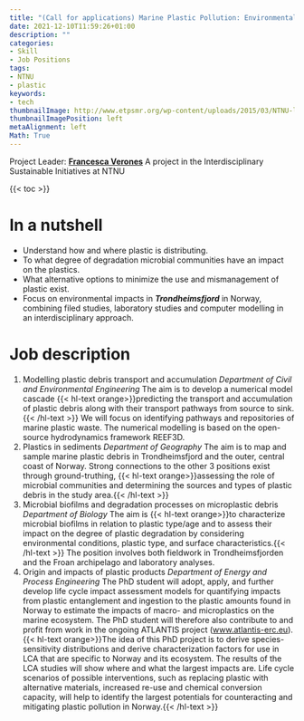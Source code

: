 ```yaml
---
title: "(Call for applications) Marine Plastic Pollution: Environmental Impact and life cycle scenarios"
date: 2021-12-10T11:59:26+01:00
description: ""
categories:
- Skill
- Job Positions
tags:
- NTNU
- plastic
keywords:
- tech
thumbnailImage: http://www.etpsmr.org/wp-content/uploads/2015/03/NTNU-logo-for-web.jpg
thumbnailImagePosition: left
metaAlignment: left
Math: True
---
```

Project Leader: [**Francesca Verones**](https://www.ntnu.no/ansatte/francesca.verones)
A project in the Interdisciplinary Sustainable Initiatives at NTNU
<!--more-->
{{< toc >}}
# In a nutshell
* Understand how and where plastic is distributing.
* To what degree of degradation microbial communities have an impact on the plastics.
* What alternative options to minimize the use and mismanagement of plastic exist.
* Focus on environmental impacts in ***Trondheimsfjord*** in Norway, combining filed studies, laboratory studies and computer modelling in an interdisciplinary approach.
# Job description
1. Modelling plastic debris transport and accumulation
*Department of Civil and Environmental Engineering*
The aim is to develop a numerical model cascade {{< hl-text orange>}}predicting the transport and accumulation of plastic debris along with their transport pathways from source to sink.{{< /hl-text >}} We will focus on identifying pathways and repositories of marine plastic waste. The numerical modelling is based on the open-source hydrodynamics framework REEF3D.
2. Plastics in sediments
*Department of Geography*
The aim is to map and sample marine plastic debris in Trondheimsfjord and the outer, central coast of Norway. Strong connections to the other 3 positions exist through ground-truthing, {{< hl-text orange>}}assessing the role of microbial communities and determining the sources and types of plastic debris in the study area.{{< /hl-text >}}
3. Microbial biofilms and degradation processes on microplastic debris
*Department of Biology*
The aim is {{< hl-text orange>}}to characterize microbial biofilms in relation to plastic type/age and to assess their impact on the degree of plastic degradation by considering environmental conditions, plastic type, and surface characteristics.{{< /hl-text >}} The position involves both fieldwork in Trondheimsfjorden and the Froan archipelago and laboratory analyses.
4. Origin and impacts of plastic products
*Department of Energy and Process Engineering*
The PhD student will adopt, apply, and further develop life cycle impact assessment models for quantifying impacts from plastic entanglement and ingestion to the plastic amounts found in Norway to estimate the impacts of macro- and microplastics on the marine ecosystem. The PhD student will therefore also contribute to and profit from work in the ongoing ATLANTIS project (www.atlantis-erc.eu). {{< hl-text orange>}}The idea of this PhD project is to derive species-sensitivity distributions and derive characterization factors for use in LCA that are specific to Norway and its ecosystem. The results of the LCA studies will show where and what the largest impacts are. Life cycle scenarios of possible interventions, such as replacing plastic with alternative materials, increased re-use and chemical conversion capacity, will help to identify the largest potentials for counteracting and mitigating plastic pollution in Norway.{{< /hl-text >}}
